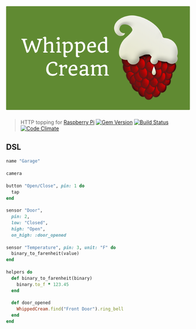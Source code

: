 # ![Whipped Cream logo](header.png)

> HTTP topping for [Raspberry Pi](http://www.raspberrypi.org)
> [![Gem Version](https://badge.fury.io/rb/whipped-cream.png)](http://badge.fury.io/rb/whipped-cream)
> [![Build Status](https://travis-ci.org/justincampbell/whipped-cream.png?branch=master)](https://travis-ci.org/justincampbell/whipped-cream)
> [![Code Climate](https://codeclimate.com/github/justincampbell/whipped-cream.png)](https://codeclimate.com/github/justincampbell/whipped-cream)

## DSL

```rb
name "Garage"

camera

button "Open/Close", pin: 1 do
  tap
end

sensor "Door",
  pin: 2,
  low: "Closed",
  high: "Open",
  on_high: :door_opened

sensor "Temperature", pin: 3, unit: "F" do
  binary_to_farenheit(value)
end

helpers do
  def binary_to_farenheit(binary)
    binary.to_f * 123.45
  end

  def door_opened
    WhippedCream.find("Front Door").ring_bell
  end
end
```
